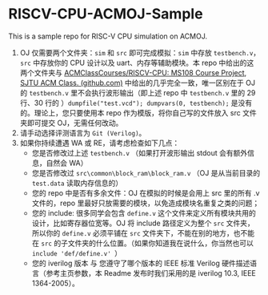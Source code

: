 # RISCV-CPU-ACMOJ-Sample

This is a sample repo for RISC-V CPU simulation on ACMOJ.

1. OJ 仅需要两个文件夹：`sim` 和 `src` 即可完成模拟：``sim``  中存放 ``testbench.v``， ``src`` 中存放你的 CPU 设计以及 uart、内存等辅助模块。本 repo 中给出的这两个文件夹与 [ACMClassCourses/RISCV-CPU: MS108 Course Project, SJTU ACM Class. (github.com)](https://github.com/ACMClassCourses/RISCV-CPU/tree/main/riscv) 中给出的几乎完全一致，唯一区别在于 OJ 的 ``testbench.v`` 里不会执行波形输出（即上述 repo 中 ``testbench.v`` 里的 29 行、30 行的 ）``dumpfile("test.vcd"); dumpvars(0, testbench);`` 是没有的。理论上，您只要使用本 repo 作为模版，将你自己写的文件放入 src 文件夹即可提交 OJ，无需任何改动。
2. 请手动选择评测语言为 ``Git (Verilog)``。
3. 如果你持续遭遇 WA 或 RE，请考虑检查如下几点：
   - 您是否修改过上述 ``testbench.v`` （如果打开波形输出 stdout 会有额外信息，自然会 WA）
   - 您是否修改过 ``src\common\block_ram\block_ram.v`` （OJ 是从当前目录的 ``test.data`` 读取内存信息的）
   - 您的 repo 中是否有多余文件：OJ 在模拟的时候是会用上 src 里的所有 .v 文件的，repo 里最好只放需要的模块，以免造成模块名重复之类的问题；
   - 您的 include: 很多同学会包含 ``define.v`` 这个文件来定义所有模块共用的设计，比如寄存器位宽等。OJ 将 include 路径定义为整个 ``src`` 文件夹，所以你的  ``define.v`` 必须平铺在 ``src`` 文件夹下，不能在别的地方，也不能在 ``src`` 的子文件夹的什么位置。（如果你知道我在说什么，你当然也可以 ``include 'def/define.v' ``）
   - 您的 iverilog 版本 与 您遵守了哪个版本的 IEEE 标准 Verilog 硬件描述语言（参考主页参数，本 Readme 发布时我们采用的是 iverilog 10.3, IEEE 1364-2005）。

